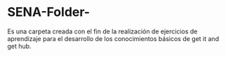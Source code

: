 # SENA-Folder-
Es una carpeta creada con el fin de la realización de ejercicios de aprendizaje para el desarrollo de los conocimientos básicos de get it and get hub.
